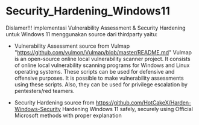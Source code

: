 # Security_Hardening_Windows11
Dislamer!!!
implementasi Vulnerability Assessment &amp; Security Hardening untuk Windows 11 menggunakan source dari thirdparty yaitu:
- Vulnerability Assessment source from Vulmap "https://github.com/vulmon/Vulmap/blob/master/README.md"
Vulmap is an open-source online local vulnerability scanner project. It consists of online local vulnerability scanning programs for Windows and Linux operating systems. These scripts can be used for defensive and offensive purposes. It is possible to make vulnerability assessments using these scripts. Also, they can be used for privilege escalation by pentesters/red teamers.
  
- Security Hardening source from https://github.com/HotCakeX/Harden-Windows-Security
Hardening Windows 11 safely, securely using Official Microsoft methods with proper explanation


